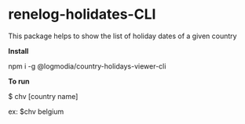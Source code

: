 # renelog-holidates-CLI

This package helps to show the list of holiday dates of a given country

**Install**

npm i -g @logmodia/country-holidays-viewer-cli

**To run**

$ chv [country name]

ex: $chv belgium